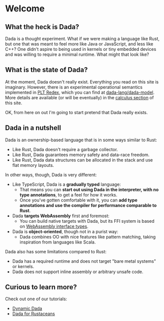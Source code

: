 # Welcome

## What the heck is Dada?

Dada is a thought experiment. What if we were making a language like Rust, but one that was meant to feel more like Java or JavaScript, and less like C++? One didn't aspire to being used in kernels or tiny embedded devices and was willing to require a minimal runtime. What might that look like?

## What is the state of Dada?

At the moment, Dada doesn't really exist. Everything you read on this site is imaginary. However, there is an experimental operational semantics implemented in [PLT Redex](https://redex.racket-lang.org/why-redex.html), which you can find at [dada-lang/dada-model](https://github.com/dada-lang/dada-model/). More details are available (or will be eventually) in the [calculus section](./calculus.md) of this site.

OK, from here on out I'm going to start pretend that Dada really exists.

## Dada in a nutshell

Dada is an ownership-based language that is in some ways similar to Rust:

* Like Rust, Dada doesn't require a garbage collector.
* Like Rust, Dada guarantees memory safety and data-race freedom.
* Like Rust, Dada data structures can be allocated in the stack and use flat memory layouts.

In other ways, though, Dada is very different:

* Like TypeScript, Dada is a **gradually typed** language:
    * That means you can **start out using Dada in the interpreter, with no type annotations**, to get a feel for how it works.
    * Once you've gotten comfortable with it, you can **add type annotations and use the compiler for performance comparable to Rust**.
* Dada **targets WebAssembly** first and foremost:
    * You can build native targets with Dada, but its FFI system is based on [WebAssembly interface types](https://hacks.mozilla.org/2019/08/webassembly-interface-types/).
* Dada is **object-oriented**, though not in a purist way:
    * Dada combines OO with nice features like pattern matching, taking inspiration from languages like Scala.

Dada also has some limitations compared to Rust:

* Dada has a required runtime and does not target "bare metal systems" or kernels.
* Dada does not support inline assembly or arbitrary unsafe code.

## Curious to learn more?

Check out one of our tutorials:

* [Dynamic Dada](./dyn_tutorial.md)
* [Dada for Rustaceans](./rustaceans.md)
